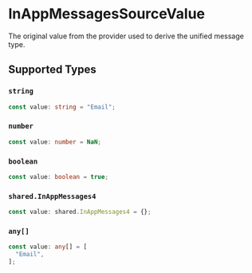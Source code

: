 # InAppMessagesSourceValue

The original value from the provider used to derive the unified message type.


## Supported Types

### `string`

```typescript
const value: string = "Email";
```

### `number`

```typescript
const value: number = NaN;
```

### `boolean`

```typescript
const value: boolean = true;
```

### `shared.InAppMessages4`

```typescript
const value: shared.InAppMessages4 = {};
```

### `any[]`

```typescript
const value: any[] = [
  "Email",
];
```

